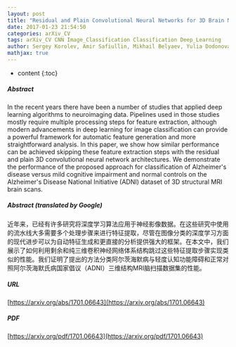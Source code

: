 ```yaml
---
layout: post
title: "Residual and Plain Convolutional Neural Networks for 3D Brain MRI Classification"
date: 2017-01-23 21:54:50
categories: arXiv_CV
tags: arXiv_CV CNN Image_Classification Classification Deep_Learning
author: Sergey Korolev, Amir Safiullin, Mikhail Belyaev, Yulia Dodonova
mathjax: true
---
```


* content
{:toc}

##### Abstract
In the recent years there have been a number of studies that applied deep learning algorithms to neuroimaging data. Pipelines used in those studies mostly require multiple processing steps for feature extraction, although modern advancements in deep learning for image classification can provide a powerful framework for automatic feature generation and more straightforward analysis. In this paper, we show how similar performance can be achieved skipping these feature extraction steps with the residual and plain 3D convolutional neural network architectures. We demonstrate the performance of the proposed approach for classification of Alzheimer's disease versus mild cognitive impairment and normal controls on the Alzheimer's Disease National Initiative (ADNI) dataset of 3D structural MRI brain scans.

##### Abstract (translated by Google)
近年来，已经有许多研究将深度学习算法应用于神经影像数据。在这些研究中使用的流水线大多需要多个处理步骤来进行特征提取，尽管在图像分类的深度学习方面的现代进步可以为自动特征生成和更直接的分析提供强大的框架。在本文中，我们展示了如何利用剩余和纯三维卷积神经网络体系结构跳过这些特征提取步骤实现类似的性能。我们证明了提出的方法分类阿尔茨海默病与轻度认知功能障碍和正常对照阿尔茨海默氏病国家倡议（ADNI）三维结构MRI脑扫描数据集的性能。

##### URL
[https://arxiv.org/abs/1701.06643](https://arxiv.org/abs/1701.06643)

##### PDF
[https://arxiv.org/pdf/1701.06643](https://arxiv.org/pdf/1701.06643)

